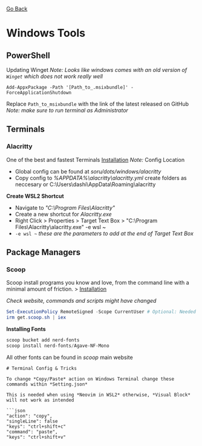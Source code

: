 [Go Back](https://rmelendez.net)

# Windows Tools

## PowerShell
Updating Winget
*Note: Looks like windows comes with an old version of  `Winget` which does not work really well*
```
Add-AppxPackage -Path '[Path_to_.msixbundle]' -ForceApplicationShutdown
```
Replace `Path_to_msixbundle` with the link of the latest released on GitHub
*Note: make sure to run terminal as Administrator*

## Terminals
### Alacritty
One of the best and fastest Terminals [Installation](https://github.com/alacritty/alacritty)
*Note:* 
Config Location
- Global config can be found at *soru/dots/windows/alacritty*
- Copy config to *%APPDATA%\alacritty\alacritty.yml* create folders as neccesary or C:\Users\dashi\AppData\Roaming\alacritty

**Create WSL2 Shortcut**
- Navigate to *"C:\Program Files\Alacritty"*
- Create a new shortcut for *Alacritty.exe*
- Right Click > Properties > Target Text Box > "C:\Program Files\Alacritty\alacritty.exe" -e wsl ~
- `-e wsl ~` *these are the parameters to add at the end of Target Text Box*

## Package Managers
### Scoop
Scoop install programs you know and love, from the command line with a minimal amount of friction. > [Installation](https://scoop.sh/)

*Check website, commands and scripts might have changed*
```powershell
Set-ExecutionPolicy RemoteSigned -Scope CurrentUser # Optional: Needed to run a remote script the first time
irm get.scoop.sh | iex
```

**Installing Fonts**
```powershell
scoop bucket add nerd-fonts
scoop install nerd-fonts/Agave-NF-Mono
```
All other fonts can be found in *scoop* main website

```
# Terminal Config & Tricks

To change *Copy/Paste* action on Windows Terminal change these commands within *Setting.json* 

This is needed when using *Neovim in WSL2* otherwise, *Visual Block* will not work as intended

```json
"action": "copy",
"singleLine": false
"keys": "ctrl+shift+c"
"command": "paste",
"keys": "ctrl+shift+v" 
```